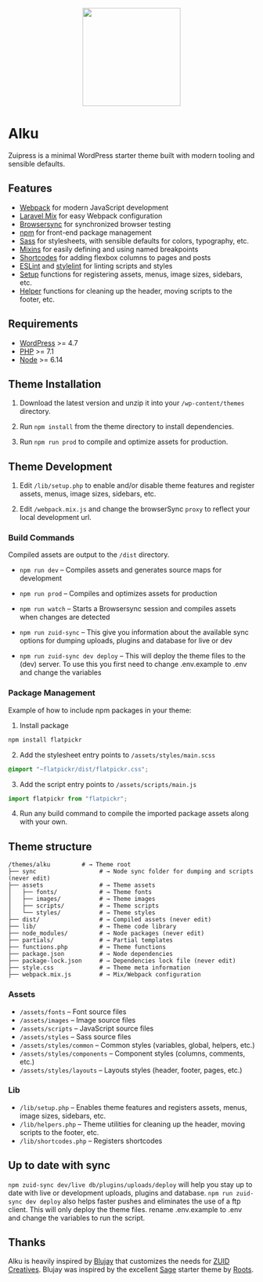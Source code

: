  <p align="center"><img src="https://zuid.com/wp-content/uploads/2018/01/Logo-ZUID-Creatives-Black-Transparent.svg" width="200"></p>

# Alku

Zuipress is a minimal WordPress starter theme built with modern tooling and sensible defaults.

## Features

- [Webpack](https://webpack.js.org) for modern JavaScript development
- [Laravel Mix](https://laravel-mix.com) for easy Webpack configuration
- [Browsersync](https://browsersync.io) for synchronized browser testing
- [npm](https://www.npmjs.com) for front-end package management
- [Sass](https://sass-lang.com) for stylesheets, with sensible defaults for colors, typography, etc.
- [Mixins](https://github.com/nlenkowski/blujay/blob/master/assets/styles/common/_helpers.scss) for easily defining and using named breakpoints
- [Shortcodes](https://github.com/nlenkowski/blujay/blob/master/lib/shortcodes.php) for adding flexbox columns to pages and posts
- [ESLint](https://eslint.org) and [stylelint](https://stylelint.io) for linting scripts and styles
- [Setup](https://github.com/nlenkowski/blujay/blob/master/lib/setup.php) functions for registering assets, menus, image sizes, sidebars, etc.
- [Helper](https://github.com/nlenkowski/blujay/blob/master/lib/helpers.php) functions for cleaning up the header, moving scripts to the footer, etc.

## Requirements

- [WordPress](https://wordpress.org/) >= 4.7
- [PHP](https://secure.php.net/) >= 7.1
- [Node](https://nodejs.org/) >= 6.14

## Theme Installation

1. Download the latest version and unzip it into your `/wp-content/themes` directory.

2. Run `npm install` from the theme directory to install dependencies.

3. Run `npm run prod` to compile and optimize assets for production.

## Theme Development

1. Edit `/lib/setup.php` to enable and/or disable theme features and register assets, menus, image sizes, sidebars, etc.

2. Edit `/webpack.mix.js` and change the browserSync `proxy` to reflect your local development url.

### Build Commands

Compiled assets are output to the `/dist` directory.

- `npm run dev` – Compiles assets and generates source maps for development

- `npm run prod` – Compiles and optimizes assets for production

- `npm run watch` – Starts a Browsersync session and compiles assets when changes are detected

- `npm run zuid-sync` – This give you information about the available sync options for dumping uploads, plugins and database for live or dev

- `npm run zuid-sync dev deploy` – This will deploy the theme files to the (dev) server. To use this you first need to change .env.example to .env and change the variables

### Package Management

Example of how to include npm packages in your theme:

1. Install package

```sh
npm install flatpickr
```

2. Add the stylesheet entry points to `/assets/styles/main.scss`

```css
@import "~flatpickr/dist/flatpickr.css";
```

3. Add the script entry points to `/assets/scripts/main.js`

```js
import flatpickr from "flatpickr";
```

4. Run any build command to compile the imported package assets along with your own.

## Theme structure

```
/themes/alku         # → Theme root
├── sync                  # → Node sync folder for dumping and scripts (never edit)
├── assets                # → Theme assets
│   ├── fonts/            # → Theme fonts
│   ├── images/           # → Theme images
│   ├── scripts/          # → Theme scripts
│   └── styles/           # → Theme styles
├── dist/                 # → Compiled assets (never edit)
├── lib/                  # → Theme code library
├── node_modules/         # → Node packages (never edit)
├── partials/             # → Partial templates
├── functions.php         # → Theme functions
├── package.json          # → Node dependencies
├── package-lock.json     # → Dependencies lock file (never edit)
├── style.css             # → Theme meta information
├── webpack.mix.js        # → Mix/Webpack configuration
```

### Assets

- `/assets/fonts` – Font source files
- `/assets/images` – Image source files
- `/assets/scripts` – JavaScript source files
- `/assets/styles` – Sass source files
- `/assets/styles/common` – Common styles (variables, global, helpers, etc.)
- `/assets/styles/components` – Component styles (columns, comments, etc.)
- `/assets/styles/layouts` – Layouts styles (header, footer, pages, etc.)

### Lib

- `/lib/setup.php` – Enables theme features and registers assets, menus, image sizes, sidebars, etc.
- `/lib/helpers.php` – Theme utilities for cleaning up the header, moving scripts to the footer, etc.
- `/lib/shortcodes.php` – Registers shortcodes

## Up to date with sync

```npm zuid-sync dev/live db/plugins/uploads/deploy``` will help you stay up to date with live or development uploads, plugins and database.
```npm run zuid-sync dev deploy``` also helps faster pushes and eliminates the use of a ftp client. This will only deploy the theme files.
rename .env.example to .env and change the variables to run the script.

## Thanks

Alku is heavily inspired by [Blujay](https://blujay.littlebiglab.com/) that customizes the needs for [ZUID Creatives](https://zuid.com/).
Blujay was inspired by the excellent [Sage](https://roots.io/sage/) starter theme by [Roots](https://roots.io/).
